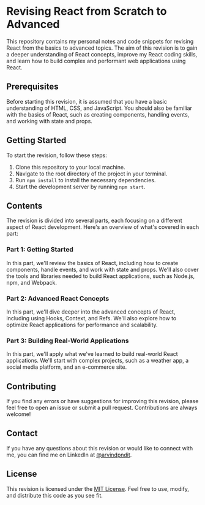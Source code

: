 # Revising React from Scratch to Advanced

This repository contains my personal notes and code snippets for revising React from the basics to advanced topics. The aim of this revision is to gain a deeper understanding of React concepts, improve my React coding skills, and learn how to build complex and performant web applications using React.

## Prerequisites

Before starting this revision, it is assumed that you have a basic understanding of HTML, CSS, and JavaScript. You should also be familiar with the basics of React, such as creating components, handling events, and working with state and props.

## Getting Started

To start the revision, follow these steps:

1. Clone this repository to your local machine.
2. Navigate to the root directory of the project in your terminal.
3. Run `npm install` to install the necessary dependencies.
4. Start the development server by running `npm start`.

## Contents

The revision is divided into several parts, each focusing on a different aspect of React development. Here's an overview of what's covered in each part:

### Part 1: Getting Started

In this part, we'll review the basics of React, including how to create components, handle events, and work with state and props. We'll also cover the tools and libraries needed to build React applications, such as Node.js, npm, and Webpack.

### Part 2: Advanced React Concepts

In this part, we'll dive deeper into the advanced concepts of React, including using Hooks, Context, and Refs. We'll also explore how to optimize React applications for performance and scalability.

### Part 3: Building Real-World Applications

In this part, we'll apply what we've learned to build real-world React applications. We'll start with complex projects, such as a weather app, a social media platform, and an e-commerce site.

## Contributing

If you find any errors or have suggestions for improving this revision, please feel free to open an issue or submit a pull request. Contributions are always welcome!

## Contact

If you have any questions about this revision or would like to connect with me, you can find me on LinkedIn at [@arvindpndit](https://www.linkedin.com/in/arvindpndit/).

## License

This revision is licensed under the [MIT License](https://opensource.org/licenses/MIT). Feel free to use, modify, and distribute this code as you see fit.
